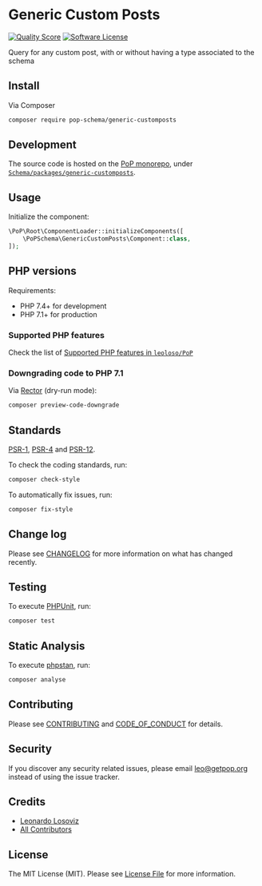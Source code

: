 # Generic Custom Posts

<!-- [![Build Status][ico-travis]][link-travis] -->
[![Quality Score][ico-code-quality]][link-code-quality]
[![Software License][ico-license]](LICENSE.md)

<!--
[![Latest Version on Packagist][ico-version]][link-packagist]
[![Coverage Status][ico-scrutinizer]][link-scrutinizer]
[![Total Downloads][ico-downloads]][link-downloads]
-->

Query for any custom post, with or without having a type associated to the schema

## Install

Via Composer

``` bash
composer require pop-schema/generic-customposts
```

## Development

The source code is hosted on the [PoP monorepo](https://github.com/leoloso/PoP), under [`Schema/packages/generic-customposts`](https://github.com/leoloso/PoP/tree/master/layers/Schema/packages/generic-customposts).

## Usage

Initialize the component:

``` php
\PoP\Root\ComponentLoader::initializeComponents([
    \PoPSchema\GenericCustomPosts\Component::class,
]);
```

## PHP versions

Requirements:

- PHP 7.4+ for development
- PHP 7.1+ for production

### Supported PHP features

Check the list of [Supported PHP features in `leoloso/PoP`](https://github.com/leoloso/PoP/#supported-php-features)

### Downgrading code to PHP 7.1

Via [Rector](https://github.com/rectorphp/rector) (dry-run mode):

```bash
composer preview-code-downgrade
```

## Standards

[PSR-1](https://www.php-fig.org/psr/psr-1), [PSR-4](https://www.php-fig.org/psr/psr-4) and [PSR-12](https://www.php-fig.org/psr/psr-12).

To check the coding standards, run:

``` bash
composer check-style
```

To automatically fix issues, run:

``` bash
composer fix-style
```

## Change log

Please see [CHANGELOG](CHANGELOG.md) for more information on what has changed recently.

## Testing

To execute [PHPUnit](https://phpunit.de/), run:

``` bash
composer test
```

## Static Analysis

To execute [phpstan](https://github.com/phpstan/phpstan), run:

``` bash
composer analyse
```

## Contributing

Please see [CONTRIBUTING](CONTRIBUTING.md) and [CODE_OF_CONDUCT](CODE_OF_CONDUCT.md) for details.

## Security

If you discover any security related issues, please email leo@getpop.org instead of using the issue tracker.

## Credits

- [Leonardo Losoviz][link-author]
- [All Contributors][link-contributors]

## License

The MIT License (MIT). Please see [License File](LICENSE.md) for more information.

[ico-version]: https://img.shields.io/packagist/v/pop-schema/generic-customposts.svg?style=flat-square
[ico-license]: https://img.shields.io/badge/license-MIT-brightgreen.svg?style=flat-square
[ico-travis]: https://img.shields.io/travis/pop-schema/generic-customposts/master.svg?style=flat-square
[ico-scrutinizer]: https://img.shields.io/scrutinizer/coverage/g/pop-schema/generic-customposts.svg?style=flat-square
[ico-code-quality]: https://img.shields.io/scrutinizer/g/pop-schema/generic-customposts.svg?style=flat-square
[ico-downloads]: https://img.shields.io/packagist/dt/pop-schema/generic-customposts.svg?style=flat-square

[link-packagist]: https://packagist.org/packages/pop-schema/generic-customposts
[link-travis]: https://travis-ci.org/pop-schema/generic-customposts
[link-scrutinizer]: https://scrutinizer-ci.com/g/pop-schema/generic-customposts/code-structure
[link-code-quality]: https://scrutinizer-ci.com/g/pop-schema/generic-customposts
[link-downloads]: https://packagist.org/packages/pop-schema/generic-customposts
[link-author]: https://github.com/leoloso
[link-contributors]: ../../../../../../contributors
